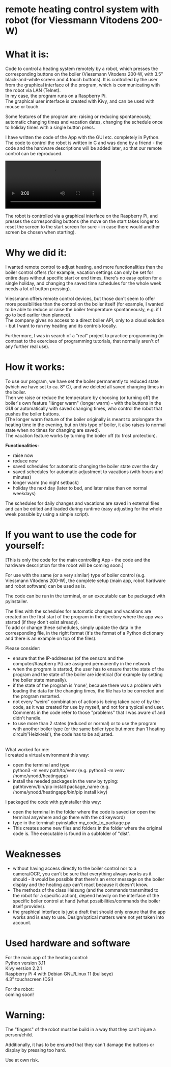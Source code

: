 # remote heating control system with robot (for Viessmann Vitodens 200-W)


# What it is:  
Code to control a heating system remotely by a robot, which presses the corresponding buttons on the boiler (Viessmann Vitodens 200-W, with 3.5" black-and-white screen and 4 touch buttons).
It is controlled by the user from the graphical interface of the program, which is communicating with the robot via LAN (Telnet).<br>
In my case, the program runs on a Raspberry Pi.<br>
The graphical user interface is created with Kivy, and can be used with mouse or touch. 

Some features of the program are: raising or reducing spontaneously, automatic changing times and vacation dates, changing the schedule once to holiday times with a single button press. 

I have written the code of the App with the GUI etc. completely in Python. <br>
The code to control the robot is written in C and was done by a friend - the code and the hardware descriptions will be added later, so that our remote control can be reproduced. 

<video src="https://github.com/user-attachments/assets/09128700-9559-4edc-a38e-b3d77a4d74f4"></video>

The robot is controlled via a graphical interface on the Raspberry Pi, and presses the corresponding buttons (the move on the start takes longer to reset the screen to the start screen for sure – in case there would another screen be chosen when starting).

# Why we did it:
I wanted remote control to adjust heating, and more functionalities than the boiler control offers (for example, vacation settings can only be set for entire days without specific start or end times, there's no easy option for a single holiday, and changing the saved time schedules for the whole week needs a lot of button pressing).

Viessmann offers remote control devices, but those don't seem to offer more possibilities than the control on the boiler itself (for example, I wanted to be able to reduce or raise the boiler temperature spontaneously, e.g. if I go to bed earlier than planned).<br>
The company gives no access to a direct boiler API, only to a cloud solution - but I want to run my heating and its controls locally. 

Furthermore, I was in search of a "real" project to practice programming (in contrast to the exercises of programming tutorials, that normally aren't of any further real use).


# How it works:
To use our program, we have set the boiler permanently to reduced state (which we have set to ca. 8° C), and we deleted all saved changing times in the boiler. <br>
Then we raise or reduce the temperature by choosing (or turning off) the boiler's own feature "länger warm" (longer warm) - with the buttons in the GUI or automatically with saved changing times, who control the robot that pushes the boiler buttons.<br>
(The longer warm feature of the boiler originally is meant to prolongate the heating time in the evening, but on this type of boiler, it also raises to normal state when no times for changing are saved).<br>
The vacation feature works by turning the boiler off (to frost protection). 

**Functionalities:** 
- raise now
- reduce now
- saved schedules for automatic changing the boiler state over the day
- saved schedules for automatic adjustment to vacations (with hours and minutes)
- longer warm (no night setback)
- holiday the next day (later to bed, and later raise than on normal weekdays)

The schedules for daily changes and vacations are saved in external files and can be edited and loaded during runtime (easy adjusting for the whole week possible by using a simple script).


# If you want to use the code for yourself:
[This is only the code for the main controlling App - the code and the hardware description for the robot will be coming soon.]

For use with the same (or a very similar) type of boiler control (e.g. Viessmann Vitodens 200-W), the complete setup (main app, robot hardware and robot software) can be used as is.

The code can be run in the terminal, or an executable can be packaged with pyinstaller.

The files with the schedules for automatic changes and vacations are created on the first start of the program in the directory where the app was started (if they don't exist already).<br>
To add or change these schedules, simply update the data in the corresponding file, in the right format (it's the format of a Python dictionary and there is an example on top of the files).

Please consider:
- ensure that the IP-addresses (of the sensors and the computer/Raspberry Pi) are assigned permanently in the network
- when the program is started, the user has to ensure that the state of the program and the state of the boiler are identical (for example by setting the boiler state manually).
- if the state of the program is 'none', because there was a problem with loading the data for the changing times, the file has to be corrected and the program restarted.
- not every "weird" combination of actions is being taken care of by the code, as it was created for use by myself, and not for a typical end user. Comments in the code refer to those "problems" that I was aware of and didn't handle.
- to use more than 2 states (reduced or normal) or to use the program with another boiler type (or the same boiler type but more than 1 heating circuit/'Heizkreis'), the code has to be adjusted.<br><br>

What worked for me:<br>
I created a virtual environment this way:
- open the terminal and type<br>
python3 -m venv path/to/venv (e.g. python3 -m venv /home/ynodd/heatingapp)
- install the needed packages in the venv by typing:<br>
pathtovenv/bin/pip install package_name (e.g. /home/ynodd/heatingapp/bin/pip install kivy)

I packaged the code with pyinstaller this way: 
- open the terminal in the folder where the code is saved (or open the terminal anywhere and go there with the cd keyword)
- type in the terminal:
pyinstaller my_code_to_package.py
- This creates some new files and folders in the folder where the original code is. The executable is found in a subfolder of "dist".


# Weaknesses
- without having access directly to the boiler control nor to a camera/OCR, you can't be sure that everything always works as it should - it would be possible that there's an error message on the boiler display and the heating app can't react because it doesn't know.
- The methods of the class Heizung (and the commands transmitted to the robot for a specific action), depend heavily on the interface of the specific boiler control at hand (what possibilities/commands the boiler itself provides). 
- the graphical interface is just a draft that should only ensure that the app works and is easy to use. Design/optical matters were not yet taken into account.


# Used hardware and software

For the main app of the heating control:<br>
Python version 3.11<br>
Kivy version 2.2.1<br>
Raspberry Pi 4 with Debian GNU/Linux 11 (bullseye)<br>
4.3" touchscreen (DSI)<br>

For the robot:<br>
coming soon!


# Warning:
The "fingers" of the robot must be build in a way that they can't injure a person/child.

Additionally, it has to be ensured that they can't damage the buttons or display by pressing too hard.


Use at own risk.
